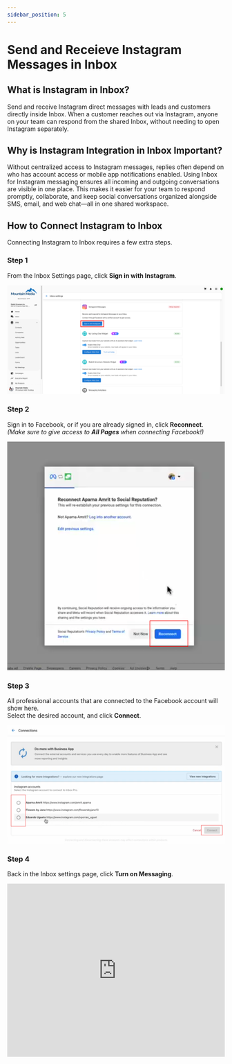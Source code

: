 ```yaml
---
sidebar_position: 5
---
```


# Send and Receieve Instagram Messages in Inbox

## What is Instagram in Inbox?

Send and receive Instagram direct messages with leads and customers directly inside Inbox. When a customer reaches out via Instagram, anyone on your team can respond from the shared Inbox, without needing to open Instagram separately.

## Why is Instagram Integration in Inbox Important?

Without centralized access to Instagram messages, replies often depend on who has account access or mobile app notifications enabled. Using Inbox for Instagram messaging ensures all incoming and outgoing conversations are visible in one place. This makes it easier for your team to respond promptly, collaborate, and keep social conversations organized alongside SMS, email, and web chat—all in one shared workspace.

## How to Connect Instagram to Inbox

Connecting Instagram to Inbox requires a few extra steps. 
### Step 1  
From the Inbox Settings page, click **Sign in with Instagram**.

![](./img/Inbox_instagram_stepone.png)
### Step 2  
Sign in to Facebook, or if you are already signed in, click **Reconnect**.  
*(Make sure to give access to **All Pages** when connecting Facebook!)*

![](./img/Inbox_instagram_steptwo.png)
### Step 3  
All professional accounts that are connected to the Facebook account will show here.  
Select the desired account, and click **Connect**.

![](./img/Inbox_instagram_stepthree.png)
### Step 4  
Back in the Inbox settings page, click **Turn on Messaging**.

<iframe src="https://www.loom.com/embed/0ef0b3ef782442c0be3ff9a3836d11da?t=14" 
frameborder="0" 
webkitallowfullscreen 
mozallowfullscreen 
allowfullscreen 
width="100%" 
height="400">
</iframe>
